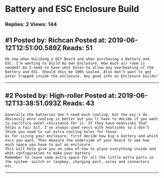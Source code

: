 # Battery and ESC Enclosure Build

### Replies: 2 Views: 144

## \#1 Posted by: Richcan Posted at: 2019-06-12T12:51:00.589Z Reads: 51

```
Ok now when building a DIY Board and when purchasing a Battery and ESC. I’m wanting to build my own Enclosure. How much air room is needed? Do I need to have vent holes to allow any overheating of the Battery and ESC. Should this be 100% sealed. Also don’t want to get water trapped inside the enclosure. Any good info on Enclosure builds!
```

---
## \#2 Posted by: High-roller Posted at: 2019-06-12T13:38:51.093Z Reads: 43

```
Generally the batteries don't need much cooling, but the esc's do. Obviously more cooling is better but you'll have to decide if you want to sacrifice water-resistance for it. If they have heatsinks that helps a fair bit. I've always used vescs with heatsinks so I don't think you need to cut extra cooling holes for those.
As for sizing your enclosure, first decide how big a battery and which escs you want. Then measure the underside of your board to see how much space you have to put an enclosure. 
This will help give you an idea of how to place everything inside and what configuration to make your battery.
Remember to leave some extra space for all the little extra parts in the system- switch or loopkey, charging port, wires and connectors etc.
```

---
